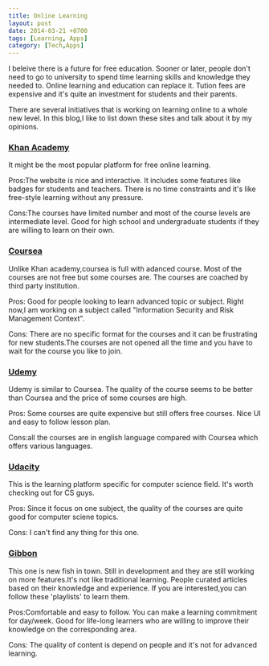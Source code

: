 ```yaml
---
title: Online Learning
layout: post
date: 2014-03-21 +0700
tags: [Learning, Apps]
category: [Tech,Apps]
---
```


I beleive there is a future for free education. Sooner or later, people don't need to go to university to spend time learning skills and knowledge they needed to. Online learning and education can replace it. Tution fees are expensive and it's quite an investment for students and their parents.

There are several initiatives that is working on learning online to a whole new level. In this blog,I like to list down these sites and talk about it by my opinions.

### <a href="https://www.khanacademy.org/" target="_blank">Khan Academy</a>
It might be the most popular platform for free online learning. 

Pros:The website is nice and interactive. It includes some features like badges for students and teachers. There is no time constraints and it's like free-style learning without any pressure.

Cons:The courses have limited number and most of the course levels are intermediate level. Good for high school and undergraduate students if they are willing to learn on their own.

### <a href="https://www.coursera.org/" target="_blank">Coursea</a>
Unlike Khan academy,coursea is full with adanced course. Most of the courses are not free but some courses are. The courses are coached by third party institution.

Pros: Good for people looking to learn advanced topic or subject. Right now,I am working on a subject called "Information Security and Risk Management Context".

Cons: There are no specific format for the courses and it can be frustrating for new students.The courses are not opened all the time and you have to wait for the course you like to join.

### <a href="https://www.udemy.com/">Udemy</a>
Udemy is similar to Coursea. The quality of the course seems to be better than Coursea and the price of some courses are high. 

Pros: Some courses are quite expensive but still offers free courses. Nice UI and easy to follow lesson plan.

Cons:all the courses are in english language compared with Coursea which offers various languages.

### <a href="https://www.udacity.com" target="_blank">Udacity</a>
This is the learning platform specific for computer science field. It's worth checking out for CS guys.

Pros: Since it focus on one subject, the quality of the courses are quite good for computer sciene topics.

Cons: I can't find any thing for this one. 


### <a href="https://gibbon.co" target="_blank">Gibbon</a>

This one is new fish in town. Still in development and they are still working on more features.It's not like traditional learning. People curated articles based on their knowledge and experience. If you are interested,you can follow these 'playlists' to learn them.

Pros:Comfortable and easy to follow. You can make a learning commitment for day/week. Good for life-long learners who are willing to improve their knowledge on the corresponding area.

Cons: The quality of content is depend on people and it's not for advanced learning. 




